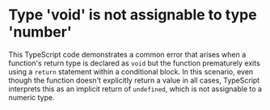 # Type 'void' is not assignable to type 'number'

This TypeScript code demonstrates a common error that arises when a function's return type is declared as `void` but the function prematurely exits using a `return` statement within a conditional block. In this scenario, even though the function doesn't explicitly return a value in all cases, TypeScript interprets this as an implicit return of `undefined`, which is not assignable to a numeric type.